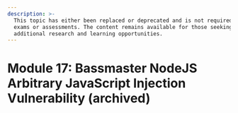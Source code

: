 ```yaml
---
description: >-
  This topic has either been replaced or deprecated and is not required for any
  exams or assessments. The content remains available for those seeking
  additional research and learning opportunities.
---
```


# Module 17: Bassmaster NodeJS Arbitrary JavaScript Injection Vulnerability (archived)

